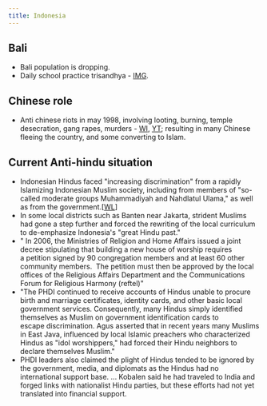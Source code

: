 ```yaml
---
title: Indonesia
---
```


## Bali
- Bali population is dropping.
- Daily school practice trisandhya - [IMG](../../../images/snippets/trisandhyA.jpg).

## Chinese role
- Anti chinese riots in may 1998, involving looting, burning, temple desecration, gang rapes, murders - [WI](https://en.wikipedia.org/wiki/May_1998_riots_of_Indonesia), [YT](https://www.youtube.com/watch?time_continue=414&v=soB7rosSWWU); resulting in many Chinese fleeing the country, and some converting to Islam.

## Current Anti-hindu situation 
- Indonesian Hindus faced "increasing discrimination" from a rapidly Islamizing Indonesian Muslim society, including from members of "so-called moderate groups Muhammadiyah and Nahdlatul Ulama," as well as from the government.\[[WL](https://wikileaks.org/plusd/cables/07JAKARTA268_a.html)\]
- In some local districts such as Banten near Jakarta, strident Muslims had gone a step further and forced the rewriting of the local curriculum to de-emphasize Indonesia's "great Hindu past."
- " In 2006, the Ministries of Religion and Home Affairs issued a joint decree stipulating that building a new house of worship requires a petition signed by 90 congregation members and at least 60 other community members.  The petition must then be approved by the local offices of the Religious Affairs Department and the Communications Forum for Religious Harmony (reftel)"
- "The PHDI continued to receive accounts of Hindus unable to procure birth and marriage certificates, identity cards, and other basic local government services. Consequently, many Hindus simply identified themselves as Muslim on government identification cards to escape discrimination. Agus asserted that in recent years many Muslims in East Java, influenced by local Islamic preachers who characterized Hindus as "idol worshippers," had forced their Hindu neighbors to declare themselves Muslim."
- PHDI leaders also claimed the plight of Hindus tended to be ignored by the government, media, and diplomats as the Hindus had no international support base. ... Kobalen said he had traveled to India and forged links with nationalist Hindu parties, but these efforts had not yet translated into financial support.

